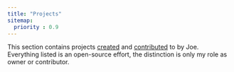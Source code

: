 ```yaml
---
title: "Projects"
sitemap:
  priority : 0.9
---
```

<p>This section contains projects <a href="/projects/creations">created</a> and <a href="/projects/contributions">contributed</a> to by Joe.  Everything listed is an open-source effort, the distinction is only my role as owner or contributor.</p>
